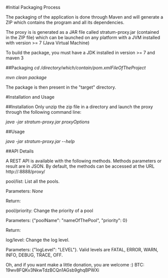 #Initial Packaging Process

The packaging of the application is done through Maven and will generate a ZIP which contains the program and all its dependencies.

The proxy is is generated as a JAR file called stratum-proxy.jar (contained in the ZIP file) which can be launched on any platform with a JVM installed with version >= 7 (Java Virtual Machine)

To build the package, you must have a JDK installed in version >= 7 and maven 3

##Packaging
*cd /directory/which/contain/pom.xmlFileOfTheProject*

*mvn clean package*

The package is then present in the "target" directory.

#Installation and Usage

##Installation
Only unzip the zip file in a directory and launch the proxy through the following command line:

*java -jar stratum-proxy.jar proxyOptions*

##Usage

*java -jar stratum-proxy.jar --help*

##API Details

A REST API is available with the following methods. Methods parameters or result are in JSON. By default, the methods can be accessed at the URL http://<hostIp>:8888/proxy/

pool/list: List all the pools.
 
Parameters: *None*
 
Return:


pool/priority: Change the priority of a pool

Parameters:
{"poolName": "nameOfThePool", "priority": 0}

Return:


log/level: Change the log level. 

Parameters:
{"logLevel": "LEVEL"}. Valid levels are FATAL, ERROR, WARN, INFO, DEBUG, TRACE, OFF.



Oh, and if you want make a little donation, you are welcome :)
BTC: 19wv8FQKv3NkwTdzBCQn1AGsb9ghqBPWXi
